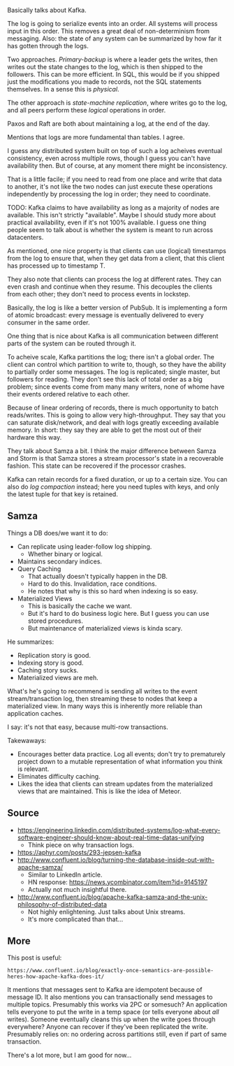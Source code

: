 Basically talks about Kafka.

The log is going to serialize events into an order. All systems will
process input in this order. This removes a great deal of
non-determinism from messaging. Also: the state of any system can be
summarized by how far it has gotten through the logs.

Two approaches. *Primary-backup* is where a leader gets the writes,
then writes out the state changes to the log, which is then shipped to
the followers. This can be more efficient. In SQL, this would be if
you shipped just the modifications you made to records, not the SQL
statements themselves. In a sense this is *physical*.

The other approach is *state-machine replication*, where writes go to
the log, and all peers perform these *logical* operations in order.

Paxos and Raft are both about maintaining a log, at the end of the
day.

Mentions that logs are more fundamental than tables. I agree.

I guess any distributed system built on top of such a log acheives
eventual consistency, even across multiple rows, though I guess you
can't have availability then. But of course, at any moment there might
be inconsistency.

That is a little facile; if you need to read from one place and write
that data to another, it's not like the two nodes can just execute
these operations independently by processing the log in order; they
need to coordinate.

TODO: Kafka claims to have availability as long as a majority of nodes
are available. This isn't strictly "available". Maybe I should study
more about practical availability, even if it's not 100% available. I
guess one thing people seem to talk about is whether the system is
meant to run across datacenters.

As mentioned, one nice property is that clients can use (logical)
timestamps from the log to ensure that, when they get data from a
client, that this client has processed up to timestamp T.

They also note that clients can process the log at different
rates. They can even crash and continue when they resume. This
decouples the clients from each other; they don't need to process
events in lockstep.

Basically, the log is like a better version of PubSub. It is
implementing a form of atomic broadcast: every message is eventually
delivered to every consumer in the same order.

One thing that is nice about Kafka is all communication between
different parts of the system can be routed through it.

To acheive scale, Kafka partitions the log; there isn't a global
order. The client can control which partition to write to, though, so
they have the ability to partially order some messages. The log is
replicated; single master, but followers for reading. They don't see
this lack of total order as a big problem; since events come from many
many writers, none of whome have their events ordered relative to each
other.

Because of linear ordering of records, there is much opportunity to
batch reads/writes. This is going to allow very high-throughput. They
say that you can saturate disk/network, and deal with logs greatly
exceeding available memory. In short: they say they are able to get
the most out of their hardware this way.

They talk about Samza a bit. I think the major difference between
Samza and Storm is that Samza stores a stream processor's state in a
recoverable fashion. This state can be recovered if the processor
crashes.

Kafka can retain records for a fixed duration, or up to a certain
size. You can also do *log compaction* instead; here you need tuples
with keys, and only the latest tuple for that key is retained.

## Samza

Things a DB does/we want it to do:

* Can replicate using leader-follow log shipping.
    * Whether binary or logical.
* Maintains secondary indices.
* Query Caching
    * That actually doesn't typically happen in the DB.
    * Hard to do this. Invalidation, race conditions.
    * He notes that why is this so hard when indexing is so easy.
* Materialized Views
    * This is basically the cache we want.
    * But it's hard to do business logic here. But I guess you can use
      stored procedures.
    * But maintenance of materialized views is kinda scary.

He summarizes:

* Replication story is good.
* Indexing story is good.
* Caching story sucks.
* Materialized views are meh.

What's he's going to recommend is sending all writes to the event
stream/transaction log, then streaming these to nodes that keep a
materialized view. In many ways this is inherently more reliable than
application caches.

I say: it's not that easy, because multi-row transactions.

Takewaways:

* Encourages better data practice. Log all events; don't try to
  prematurely project down to a mutable representation of what
  information you think is relevant.
* Eliminates difficulty caching.
* Likes the idea that clients can stream updates from the materialized
  views that are maintained. This is like the idea of Meteor.

## Source

* https://engineering.linkedin.com/distributed-systems/log-what-every-software-engineer-should-know-about-real-time-datas-unifying
    * Think piece on why transaction logs.
* https://aphyr.com/posts/293-jepsen-kafka
* http://www.confluent.io/blog/turning-the-database-inside-out-with-apache-samza/
    * Similar to LinkedIn article.
    * HN response: https://news.ycombinator.com/item?id=9145197
    * Actually not much insightful there.
* http://www.confluent.io/blog/apache-kafka-samza-and-the-unix-philosophy-of-distributed-data
    * Not highly enlightening. Just talks about Unix streams.
    * It's more complicated than that...

## More

This post is useful:

    https://www.confluent.io/blog/exactly-once-semantics-are-possible-heres-how-apache-kafka-does-it/

It mentions that messages sent to Kafka are idempotent because of
message ID. It also mentions you can transactionally send messages to
multiple topics. Presumably this works via 2PC or somesuch? An
application tells everyone to put the write in a temp space (or tells
everyone about *all* writes). Someone eventually cleans this up when
the write goes through everywhere? Anyone can recover if they've been
replicated the write. Presumably relies on: no ordering across
partitions still, even if part of same transaction.

There's a lot more, but I am good for now...
